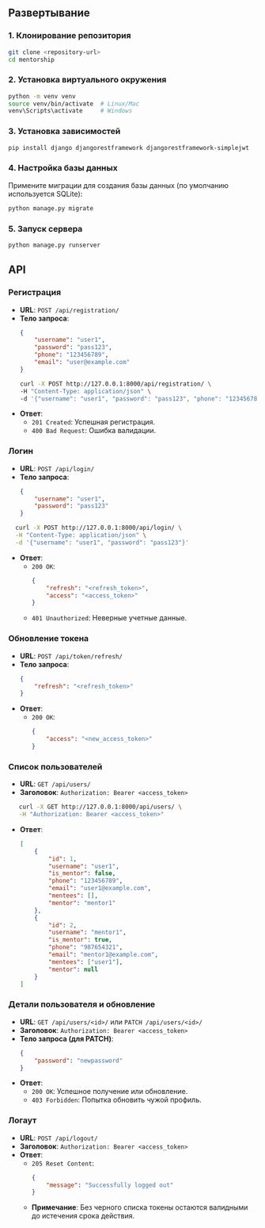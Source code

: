 ## Развертывание

### 1. Клонирование репозитория
```bash
git clone <repository-url>
cd mentorship
```

### 2. Установка виртуального окружения
```bash
python -m venv venv
source venv/bin/activate  # Linux/Mac
venv\Scripts\activate     # Windows
```

### 3. Установка зависимостей
```bash
pip install django djangorestframework djangorestframework-simplejwt
```

### 4. Настройка базы данных
Примените миграции для создания базы данных (по умолчанию используется SQLite):
```bash
python manage.py migrate
```

### 5. Запуск сервера
```bash
python manage.py runserver
```

## API

### Регистрация
- **URL**: `POST /api/registration/`
- **Тело запроса**:
  ```json
  {
      "username": "user1",
      "password": "pass123",
      "phone": "123456789",
      "email": "user@example.com"
  }
  ```
     ```bash
   curl -X POST http://127.0.0.1:8000/api/registration/ \
   -H "Content-Type: application/json" \
   -d '{"username": "user1", "password": "pass123", "phone": "123456789", "email": "user1@example.com"}'
   ```
- **Ответ**:
  - `201 Created`: Успешная регистрация.
  - `400 Bad Request`: Ошибка валидации.

### Логин
- **URL**: `POST /api/login/`
- **Тело запроса**:
  ```json
  {
      "username": "user1",
      "password": "pass123"
  }
  ```
 ```bash
   curl -X POST http://127.0.0.1:8000/api/login/ \
   -H "Content-Type: application/json" \
   -d '{"username": "user1", "password": "pass123"}'
   ```
- **Ответ**:
  - `200 OK`:
    ```json
    {
        "refresh": "<refresh_token>",
        "access": "<access_token>"
    }
    ```
  - `401 Unauthorized`: Неверные учетные данные.

### Обновление токена
- **URL**: `POST /api/token/refresh/`
- **Тело запроса**:
  ```json
  {
      "refresh": "<refresh_token>"
  }
  ```
- **Ответ**:
  - `200 OK`:
    ```json
    {
        "access": "<new_access_token>"
    }
    ```

### Список пользователей
- **URL**: `GET /api/users/`
- **Заголовок**: `Authorization: Bearer <access_token>`
```bash
   curl -X GET http://127.0.0.1:8000/api/users/ \
   -H "Authorization: Bearer <access_token>"
   ```
- **Ответ**:
  ```json
  [
      {
          "id": 1,
          "username": "user1",
          "is_mentor": false,
          "phone": "123456789",
          "email": "user1@example.com",
          "mentees": [],
          "mentor": "mentor1"
      },
      {
          "id": 2,
          "username": "mentor1",
          "is_mentor": true,
          "phone": "987654321",
          "email": "mentor1@example.com",
          "mentees": ["user1"],
          "mentor": null
      }
  ]
  ```

### Детали пользователя и обновление
- **URL**: `GET /api/users/<id>/` или `PATCH /api/users/<id>/`
- **Заголовок**: `Authorization: Bearer <access_token>`
- **Тело запроса (для PATCH)**:
  ```json
  {
      "password": "newpassword"
  }
  ```
- **Ответ**:
  - `200 OK`: Успешное получение или обновление.
  - `403 Forbidden`: Попытка обновить чужой профиль.

### Логаут
- **URL**: `POST /api/logout/`
- **Заголовок**: `Authorization: Bearer <access_token>`
- **Ответ**:
  - `205 Reset Content`:
    ```json
    {
        "message": "Successfully logged out"
    }
    ```
  - **Примечание**: Без черного списка токены остаются валидными до истечения срока действия. 
